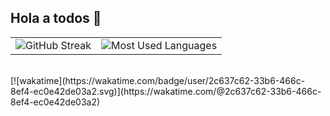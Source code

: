 ## Hola a todos 👋

<table>
  <tr>
    <td>
      <img src="https://streak-stats.demolab.com/?user=LovisottoSantiago" alt="GitHub Streak" />
    </td>
    <td>
      <img src="https://github-readme-stats.vercel.app/api/top-langs/?username=LovisottoSantiago" alt="Most Used Languages" />
    </td>
  </tr>
</table>

<br>
[![wakatime](https://wakatime.com/badge/user/2c637c62-33b6-466c-8ef4-ec0e42de03a2.svg)](https://wakatime.com/@2c637c62-33b6-466c-8ef4-ec0e42de03a2)
